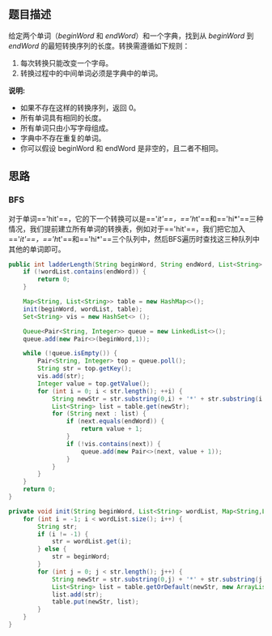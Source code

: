 ## 题目描述

给定两个单词（*beginWord* 和 *endWord*）和一个字典，找到从 *beginWord* 到 *endWord* 的最短转换序列的长度。转换需遵循如下规则：

1. 每次转换只能改变一个字母。
2. 转换过程中的中间单词必须是字典中的单词。

**说明:**

- 如果不存在这样的转换序列，返回 0。
- 所有单词具有相同的长度。
- 所有单词只由小写字母组成。
- 字典中不存在重复的单词。
- 你可以假设 beginWord 和 endWord 是非空的，且二者不相同。

## 思路

### BFS

对于单词=='hit'==，它的下一个转换可以是=='*it'==，=='h*t'==和=='hi*'==三种情况，我们提前建立所有单词的转换表，例如对于=='hit'==，我们把它加入=='*it'==，=='h*t'==和=='hi*'==三个队列中，然后BFS遍历时查找这三种队列中其他的单词即可。

```java
public int ladderLength(String beginWord, String endWord, List<String> wordList) {
    if (!wordList.contains(endWord)) {
        return 0;
    }

    Map<String, List<String>> table = new HashMap<>();
    init(beginWord, wordList, table);
    Set<String> vis = new HashSet<> ();

    Queue<Pair<String, Integer>> queue = new LinkedList<>();
    queue.add(new Pair<>(beginWord,1));

    while (!queue.isEmpty()) {
        Pair<String, Integer> top = queue.poll();
        String str = top.getKey();
        vis.add(str);
        Integer value = top.getValue();
        for (int i = 0; i < str.length(); ++i) {
            String newStr = str.substring(0,i) + '*' + str.substring(i + 1);
            List<String> list = table.get(newStr);
            for (String next : list) {
                if (next.equals(endWord)) {
                    return value + 1;
                }
                if (!vis.contains(next)) {
                    queue.add(new Pair<>(next, value + 1));
                }
            }
        }
    }
    return 0;
}

private void init(String beginWord, List<String> wordList, Map<String,List<String>> table) {
    for (int i = -1; i < wordList.size(); i++) {
        String str;
        if (i != -1) {
            str = wordList.get(i);
        } else {
            str = beginWord;
        }
        for (int j = 0; j < str.length(); j++) {
            String newStr = str.substring(0,j) + '*' + str.substring(j + 1);
            List<String> list = table.getOrDefault(newStr, new ArrayList<>());
            list.add(str);
            table.put(newStr, list);
        }
    }
}
```